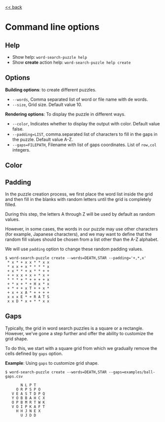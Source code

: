 [<< back](../README.md)

# Command line options

## Help

* Show help: `word-search-puzzle help`
* Show **create** action help: `word-search-puzzle help create`

## Options

**Building options**: to create different puzzles.

* `--words`, Comma separated list of word or file name with de words.
* `--size`, Grid size. Default value 10.

**Rendering options**: To display the puzzle in different ways.

* `--color`, Indicates whether to display the output with color. Default value false.
* `--padding=LIST`, comma.separated list of characters to fill in the gaps in the puzzle. Default value A-Z.
* `--gaps=FILEPATH`, Filename with list of gaps coordinates. List of `row,col` integers.

## Color

## Padding

In the puzzle creation process, we first place the word list inside the grid and then fill in the blanks with random letters until the grid is completely filled.

During this step, the letters A through Z will be used by default as random values.

However, in some cases, the words in our puzzle may use other characters (for example, Japanese characters), and we may want to define that the random fill values ​​should be chosen from a list other than the A-Z alphabet.

We will use `padding` option to change these random padding values.

```
$ word-search-puzzle create --words=DEATH,STAR --padding='+,*,x' 
 * x * + x x * * x x
 * x x + x * * * * x
 + x * * + x * * + +
 + + x x + x + * x +
 * * * + * + + + + x
 + * x + * + H x * x
 + * + + x T + + x *
 + x + x A * + + + +
 x x x E * + R A T S
 x x D * x + * * x x
```

## Gaps

Typically, the grid in word search puzzles is a square or a rectangle. However, we've gone a step further and offer the ability to customize the grid shape.

To do this, we start with a square grid from which we gradually remove the cells defined by `gaps` option.

**Example**: Using `gaps` to customize grid shape.

```
$ word-search-puzzle create --words=DEATH,STAR --gaps=examples/ball-gaps.csv
                    
       N L P T      
     O R P S P O    
   V E A S T D P Q  
   Y O B B A H C X  
   O P B M R T W K  
   V O I P K A F T  
     H H J N E X    
       U J D D   
```
